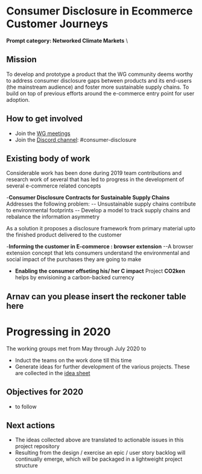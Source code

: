 # Consumer Disclosure in Ecommerce Customer Journeys

**Prompt category: Networked Climate Markets** \

## Mission 
To develop and prototype a product that the WG community deems worthy to address consumer disclosure gaps between products and its end-users (the mainstream audience) and foster more sustainable supply chains. To build on top of previous efforts around the e-commerce entry point for user adoption.

## How to get involved
- Join the [WG meetings](https://collabathon-docs.openclimate.earth/hacks/2020-working-groups/consumer-disclosure-working-group/meetings-2020) 
- Join the [Discord channel](https://discordapp.com/invite/jpD4Vc7): #consumer-disclosure 

## Existing body of work

Considerable work has been done during 2019 team contributions and research work of several that has led to progress in the development of several e-commerce related concepts

-**Consumer Disclosure Contracts for Sustainable Supply Chains**
Addresses the following problem:
-- Unsustainable supply chains contribute to environmental footprints
-- Develop a model to track supply chains and rebalance the information asymmetry 

As a solution it proposes a disclosure framework from primary material upto the finished product delivered to the customer 

-**Informing the customer in E-commerce : browser extension** 
--A browser extension concept that lets consumers understand the environmental and social impact of the purchases they are going to make

- **Enabling the consumer offseting his/ her C impact**
Project **CO2ken** helps by envisioning a carbon-backed currency

## Arnav can you please insert the reckoner table here


# Progressing in 2020  

The working groups met from May through July 2020 to 
- Induct the teams on the work done till this time  
- Generate ideas for further development of the various projects.  These are collected in the [idea sheet](https://docs.google.com/spreadsheets/d/1aOJ76HEbkgeFsF7z_4wJlfufQRievMcwAIvPl_aCwRM/edit?usp=sharing) 

## Objectives for 2020
- to follow

## Next actions 
- The ideas collected above are translated to actionable issues in this project repository
- Resulting from the design / exercise an epic / user story backlog will continually emerge, which will be packaged in a lightweight project structure


